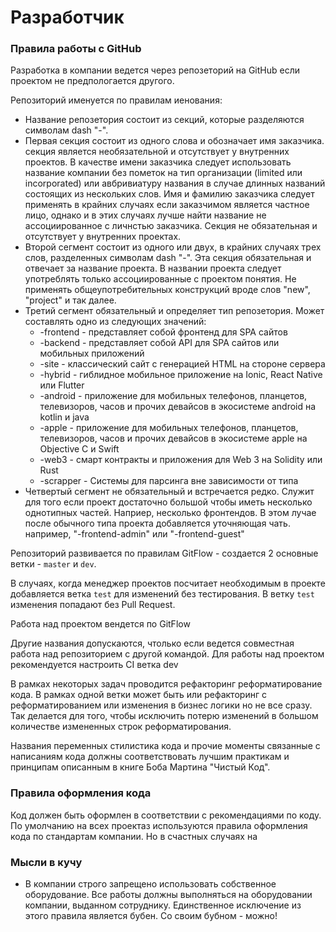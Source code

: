 # Разработчик


### Правила работы с GitHub
Разработка в компании ведется через репозеторий на GitHub если проектом не предпологается другого.

Репозиторий именуется по правилам иенования:
- Название репозетория состоит из секций, которые разделяются символам dash "-".
- Первая секция состоит из одного слова и обозначает имя заказчика. секция является необязательной и отсутствует у внутренних проектов. В качестве имени заказчика следует использовать название компании без пометок на тип организации (limited или incorporated) или авбривиатуру названия в случае длинных названий состоящих из нескольких слов. Имя и фамилию заказчика следует применять в крайних случаях если заказчимом является частное лицо, однако и в этих случаях лучше найти название не ассоциированное с личнстью заказчика. Секция не обязательная и отсутствует у внутренних проектах. 
- Второй сегмент состоит из одного или двух, в крайних случаях трех слов, разделенных символам dash "-". Эта секция обязательная и отвечает за название проекта. В названии проекта следует употреблять только ассоциированные с проектом понятия. Не применять общеупотребительных конструкций вроде слов "new", "project" и так далее.
- Третий сегмент обязательный и определяет тип репозетория. Может составлять одно из следующих значений:
  - -frontend - представляет собой фронтенд для SPA сайтов
  - -backend - представляет собой API для SPA сайтов или мобильных приложений
  - -site - классический сайт с генерацией HTML на стороне сервера
  - -hybrid - гиблидное мобильное приложение на Ionic, React Native или Flutter
  - -android - приложение для мобильных телефонов, планцетов, телевизоров, часов и прочих девайсов в экосистеме android на kotlin и java
  - -apple - приложение для мобильных телефонов, планцетов, телевизоров, часов и прочих девайсов в экосистеме apple на Objective C и Swift
  - -web3 - смарт контракты и приложения для Web 3 на Solidity или Rust
  - -scrapper - Системы для парсинга вне зависимости от типа
- Четвертый сегмент не обязательный и встречается редко. Служит для того если проект достаточно большой чтобы иметь несколько однотипных частей. Наприер, несколько фронтендов. В этом лучае после обычного типа проекта добавляется уточняющая чать. например, "-frontend-admin" или "-frontend-guest"

Репозиторий развивается по правилам GitFlow - создается 2 основные ветки - ```master``` и ```dev```.

В случаях, когда менеджер проектов посчитает необходимым в проекте добавляется ветка ```test``` для изменений без тестирования.
В ветку ```test``` изменения попадают без Pull Request.

Работа над проектом вендется по GitFlow

Другие названия допускаются, чтолько если ведется совместная работа над репозиторием с другой командой.
Для работы над проектом рекомендуется настроить CI ветка dev

В рамках некоторых задач проводится рефакторинг реформатирование кода. В рамках одной ветки может быть или рефакторинг с реформатированием или изменения в бизнес логики но не все сразу. Так делается для того, чтобы исключить потерю изменений в большом количестве измененных строк реформатирования.
 
Названия переменных стилистика кода и прочие моменты связанные с написаниям кода должны соответствовать лучшим практикам и принципам описанным в книге Боба Мартина "Чистый Код".

### Правила оформления кода
Код должен быть оформлен в соответствии с рекомендациями по коду.
По умолчанию на всех проектаз используются правила оформления кода по стандартам компании. Но в счастных случаях на  

### Мысли в кучу
- В компании строго запрещено использовать собственное оборудование. Все работы должны выполняться на оборудовании компании, выданном сотруднику. Единственное исключение из этого правила является бубен. Со своим бубном - можно!
